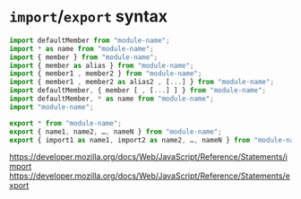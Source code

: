 # `import`/`export` syntax

```js
import defaultMember from "module-name";
import * as name from "module-name";
import { member } from "module-name";
import { member as alias } from "module-name";
import { member1 , member2 } from "module-name";
import { member1 , member2 as alias2 , [...] } from "module-name";
import defaultMember, { member [ , [...] ] } from "module-name";
import defaultMember, * as name from "module-name";
import "module-name";

export * from "module-name";
export { name1, name2, …, nameN } from "module-name";
export { import1 as name1, import2 as name2, …, nameN } from "module-name";
```

https://developer.mozilla.org/docs/Web/JavaScript/Reference/Statements/import
https://developer.mozilla.org/docs/Web/JavaScript/Reference/Statements/export
